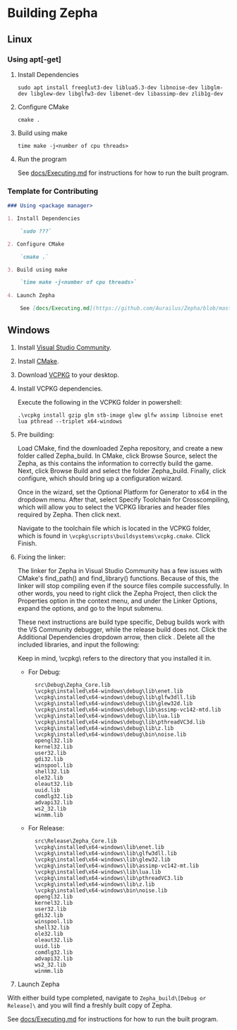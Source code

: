 # Building Zepha

## Linux

### Using apt\[-get\]

1. Install Dependencies

    `sudo apt install freeglut3-dev liblua5.3-dev libnoise-dev libglm-dev libglew-dev libglfw3-dev libenet-dev libassimp-dev zlib1g-dev`

2. Configure CMake

    `cmake .`

3. Build using make

    `time make -j<number of cpu threads>`
    
4. Run the program

    See [docs/Executing.md](https://github.com/Aurailus/Zepha/blob/master/docs/Executing.md) for instructions for how to run the built program.

### Template for Contributing

```markdown
### Using <package manager>

1. Install Dependencies

    `sudo ???`

2. Configure CMake

    `cmake .`

3. Build using make

    `time make -j<number of cpu threads>`
    
4. Launch Zepha

    See [docs/Executing.md](https://github.com/Aurailus/Zepha/blob/master/docs/Executing.md) for instructions for how to run the built program.
```

## Windows

1. Install [Visual Studio Community](https://visualstudio.microsoft.com/vs/community/).

2. Install [CMake](https://cmake.org/download/).

3. Download [VCPKG](https://github.com/microsoft/vcpkg) to your desktop.

4. Install VCPKG dependencies.
    
    Execute the following in the VCPKG folder in powershell:
     
    `.\vcpkg install gzip glm stb-image glew glfw assimp libnoise enet lua pthread --triplet x64-windows`

5. Pre building:

    Load CMake, find the downloaded Zepha repository, and create a new folder called Zepha_build. In CMake, click Browse Source, select the Zepha, as this contains the information to correctly build the game. Next, click Browse Build and select the folder Zepha_build. Finally, click configure, which should bring up a configuration wizard.
    
    Once in the wizard, set the Optional Platform for Generator to x64 in the dropdown menu. After that, select Specify Toolchain for Crosscompiling, which will allow you to select the VCPKG libraries and header files required by Zepha. Then click next.
    
    Navigate to the toolchain file which is located in the VCPKG folder, which is found in `\vcpkg\scripts\buildsystems\vcpkg.cmake`. Click Finish.
    
6. Fixing the linker:

    The linker for Zepha in Visual Studio Community has a few issues with CMake's find_path() and find_library() functions. Because of this, the linker will stop compiling even if the source files compile successfully. In other words, you need to right click the Zepha Project, then click the Properties option in the context menu, and under the Linker Options, expand the options, and go to the Input submenu.
    
    These next instructions are build type specific, Debug builds work with the VS Community debugger, while the release build does not. Click the Additional Dependencies dropdown arrow, then click <Edit>. Delete all the included libraries, and input the following:
    
    Keep in mind, \vcpkg\ refers to the directory that you installed it in.
    
    - For Debug:
    
            src\Debug\Zepha_Core.lib
            \vcpkg\installed\x64-windows\debug\lib\enet.lib
            \vcpkg\installed\x64-windows\debug\lib\glfw3dll.lib
            \vcpkg\installed\x64-windows\debug\lib\glew32d.lib
            \vcpkg\installed\x64-windows\debug\lib\assimp-vc142-mtd.lib
            \vcpkg\installed\x64-windows\debug\lib\lua.lib
            \vcpkg\installed\x64-windows\debug\lib\pthreadVC3d.lib
            \vcpkg\installed\x64-windows\debug\lib\z.lib
            \vcpkg\installed\x64-windows\debug\bin\noise.lib
            opengl32.lib
            kernel32.lib
            user32.lib
            gdi32.lib
            winspool.lib
            shell32.lib
            ole32.lib
            oleaut32.lib
            uuid.lib
            comdlg32.lib
            advapi32.lib
            ws2_32.lib
            winmm.lib
    
    - For Release:
    
            src\Release\Zepha_Core.lib
            \vcpkg\installed\x64-windows\lib\enet.lib
            \vcpkg\installed\x64-windows\lib\glfw3dll.lib
            \vcpkg\installed\x64-windows\lib\glew32.lib
            \vcpkg\installed\x64-windows\lib\assimp-vc142-mt.lib
            \vcpkg\installed\x64-windows\lib\lua.lib
            \vcpkg\installed\x64-windows\lib\pthreadVC3.lib
            \vcpkg\installed\x64-windows\lib\z.lib
            \vcpkg\installed\x64-windows\bin\noise.lib
            opengl32.lib
            kernel32.lib
            user32.lib
            gdi32.lib
            winspool.lib
            shell32.lib
            ole32.lib
            oleaut32.lib
            uuid.lib
            comdlg32.lib
            advapi32.lib
            ws2_32.lib
            winmm.lib
            
7. Launch Zepha

With either build type completed, navigate to `Zepha_build\[Debug or Release]\` and you will find a freshly built copy of Zepha.

See [docs/Executing.md](https://github.com/Aurailus/Zepha/blob/master/docs/Executing.md) for instructions for how to run the built program.